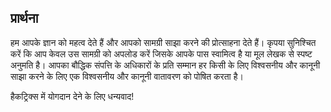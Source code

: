## प्रार्थना
हम आपके ज्ञान को महत्व देते हैं और आपको सामग्री साझा करने की प्रोत्साहना देते हैं। कृपया सुनिश्चित करें कि आप केवल उस सामग्री को अपलोड करें जिसके आपके पास स्वामित्व है या मूल लेखक से स्पष्ट अनुमति है। आपका बौद्धिक संपत्ति के अधिकारों के प्रति सम्मान हर किसी के लिए विश्वसनीय और कानूनी साझा करने के लिए एक विश्वसनीय और कानूनी वातावरण को पोषित करता है।

हैकट्रिक्स में योगदान देने के लिए धन्यवाद!
